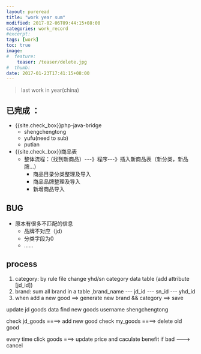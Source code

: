 ```yaml
---
layout: pureread
title: "work year sum"
modified: 2017-02-06T09:44:15+08:00
categories: work_record
#excerpt:
tags: [work]
toc: true
image:
#  feature:
    teaser: /teaser/delete.jpg
#  thumb:
date: 2017-01-23T17:41:15+08:00
---
```


>last work in year(china)

## 已完成 ：

- {{site.check_box}}php-java-bridge
    -  shengchengtong
    -  yufu(need to sub)
    -  putian
- {{site.check_box}}商品表
    - 整体流程：（找到新商品）---》程序---》插入新商品表（新分类，新品牌...）
        - 商品目录分类整理及导入
        - 商品品牌整理及导入
        - 新增商品导入

## BUG
- 原本有很多不匹配的信息
    - 品牌不对应（jd）
    - 分类字段为0
    - ......


## process

1. category: by rule file change yhd/sn category data table (add attribute [jd_id])
2. brand: sum all brand in a table ,brand_name --- jd_id --- sn_id --- yhd_id
2. when add a new good ==> generate new brand && category ==> save



update jd goods data find new goods
username
shengchengtong


check jd_goods ====> add new good
check my_goods ====> delete old good

every time click goods ===> update price and caculate benefit if bad ---> cancel






